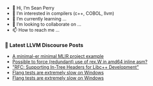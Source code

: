 - 👋 Hi, I’m Sean Perry
- 👀 I’m interested in compilers (c++, COBOL, llvm)
- 🌱 I’m currently learning ...
- 💞️ I’m looking to collaborate on ...
- 📫 How to reach me ...

<!---
s66perry/s66perry is a ✨ special ✨ repository because its `README.md` (this file) appears on your GitHub profile.
You can click the Preview link to take a look at your changes.
--->
### 📕 Latest LLVM Discourse Posts

<!-- DISCOURSE-LLVM:START -->
- [A minimal-er minimal MLIR project example](https://discourse.llvm.org/t/a-minimal-er-minimal-mlir-project-example/79216#post_1)
- [Possible to force &lpar;redundant&rpar; use of rex.W in amd64 inline asm?](https://discourse.llvm.org/t/possible-to-force-redundant-use-of-rex-w-in-amd64-inline-asm/79214#post_1)
- [&quot;RFC: Supporting In-Tree Headers for Libc++ Development&quot;](https://discourse.llvm.org/t/rfc-supporting-in-tree-headers-for-libc-development/79196#post_3)
- [Flang tests are extremely slow on Windows](https://discourse.llvm.org/t/flang-tests-are-extremely-slow-on-windows/78591?page=3#post_45)
- [Flang tests are extremely slow on Windows](https://discourse.llvm.org/t/flang-tests-are-extremely-slow-on-windows/78591?page=3#post_44)
<!-- DISCOURSE-LLVM:END -->
